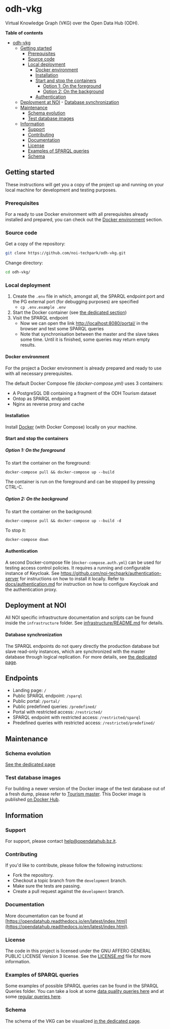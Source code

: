 # odh-vkg

Virtual Knowledge Graph (VKG) over the Open Data Hub (ODH).

**Table of contents**
- [odh-vkg](#odh-vkg)
	- [Getting started](#getting-started)
		- [Prerequisites](#prerequisites)
		- [Source code](#source-code)
		- [Local deployment](#local-deployment)
			- [Docker environment](#docker-environment)
			- [Installation](#installation)
			- [Start and stop the containers](#start-and-stop-the-containers)
				- [Option 1: On the foreground](#option-1-on-the-foreground)
				- [Option 2: On the background](#option-2-on-the-background)
			- [Authentication](#authentication)
	- [Deployment at NOI](#deployment-at-noi)
			- [Database synchronization](#database-synchronization)
	- [Maintenance](#maintenance)
		- [Schema evolution](#schema-evolution)
		- [Test database images](#test-database-images)
	- [Information](#information)
		- [Support](#support)
		- [Contributing](#contributing)
		- [Documentation](#documentation)
		- [License](#license)
		- [Examples of SPARQL queries](#examples-of-sparql-queries)
		- [Schema](#schema)

## Getting started

These instructions will get you a copy of the project up and running
on your local machine for development and testing purposes.

### Prerequisites

For a ready to use Docker environment with all prerequisites already installed
and prepared, you can check out the [Docker environment](#docker-environment)
section.

### Source code

Get a copy of the repository:

```bash
git clone https://github.com/noi-techpark/odh-vkg.git
```

Change directory:

```bash
cd odh-vkg/
```

### Local deployment

1. Create the `.env` file in which, amongst all, the SPARQL endpoint port and
   the PG external port (for debugging purposes) are specified
   * `cp .env.example .env`
2. Start the Docker container (see [the dedicated section](#Start-and-stop-the-containers))
3. Visit the SPARQL endpoint
   * Now we can open the link <http://localhost:8080/portal/> in the browser and test
     some SPARQL queries
   * Note that synchronisation between the master and the slave takes some time.
     Until it is finished, some queries may return empty results.

#### Docker environment
For the project a Docker environment is already prepared and ready to use with
all necessary prerequisites.

The default Docker Compose file *(docker-compose.yml)* uses 3 containers:
 - A PostgreSQL  DB containing a fragment of the ODH Tourism dataset
 - Ontop as SPARQL endpoint
 - Nginx as reverse proxy and cache


#### Installation

Install [Docker](https://docs.docker.com/install/) (with Docker Compose) locally on your machine.

#### Start and stop the containers

##### Option 1: On the foreground

To start the container on the foreground:
```
docker-compose pull && docker-compose up --build
```
The container is run on the foreground and can be stopped by pressing CTRL-C.

##### Option 2: On the background

To start the container on the background:
```
docker-compose pull && docker-compose up --build -d
```

To stop it:
```
docker-compose down
```

#### Authentication
A second Docker-compose file (`docker-compose.auth.yml`) can be used for testing
access control policies. It requires a running and configurable instance of
Keycloak. See https://github.com/noi-techpark/authentication-server for
instructions on how to install it locally. Refer to [docs/authentication.md](docs/authentication.md) for instruction on how to configure Keycloak and the authentication proxy.

## Deployment at NOI

All NOI specific infrastructure documentation and scripts can be found inside
the `infrastructure` folder. See
[infrastructure/README.md](infrastructure/README.md) for details.

#### Database synchronization
The SPARQL endpoints do not query directly the production database but slave
read-only instances, which are synchronized with the master database through
logical replication. For more details, see [the dedicated
page](https://github.com/noi-techpark/documentation/blob/master/logical-replication.md).

## Endpoints

 - Landing page: `/`
 - Public SPARQL endpoint: `/sparql`
 - Public portal: `/portal/`
 - Public predefined queries: `/predefined/`
 - Portal with restricted access: `/restricted/`
 - SPARQL endpoint with restricted access: `/restricted/sparql`
 - Predefined queries with restricted access: `/restricted/predefined/`



## Maintenance

### Schema evolution

[See the dedicated page](docs/schema-evolution.md)

### Test database images
For building a newer version of the Docker image of the test database out of a
fresh dump, please refer to [Tourism master](docs/test-tourism-master.md). This
Docker image is published [on Docker
Hub](https://hub.docker.com/r/ontopicvkg/odh-tourism-db).


## Information

### Support
For support, please contact
[help@opendatahub.bz.it](mailto:help@opendatahub.bz.it).

### Contributing
If you'd like to contribute, please follow the following instructions:
- Fork the repository.
- Checkout a topic branch from the `development` branch.
- Make sure the tests are passing.
- Create a pull request against the `development` branch.

### Documentation
More documentation can be found at
[https://opendatahub.readthedocs.io/en/latest/index.html](https://opendatahub.readthedocs.io/en/latest/index.html).

### License
The code in this project is licensed under the GNU AFFERO GENERAL PUBLIC LICENSE
Version 3 license. See the [LICENSE.md](LICENSE.md) file for more information.

### Examples of SPARQL queries
Some examples of possible SPARQL queries can be found in the SPARQL Queries
folder. You can take a look at some [data quality queries
here](sparql_queries/dataquality.md) and at some [regular queries
here](sparql_queries/regular.md).

### Schema
The schema of the VKG can be visualized [in the dedicated
page](sparql_queries/schema.md).
